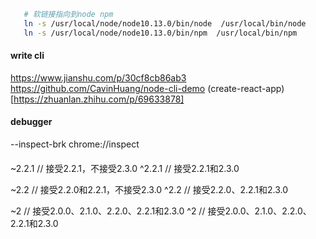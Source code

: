 ```bash
   # 软链接指向到node npm
   ln -s /usr/local/node/node10.13.0/bin/node  /usr/local/bin/node
   ln -s /usr/local/node/node10.13.0/bin/npm  /usr/local/bin/npm 
```

#### write cli
https://www.jianshu.com/p/30cf8cb86ab3
https://github.com/CavinHuang/node-cli-demo
(create-react-app)[https://zhuanlan.zhihu.com/p/69633878]

####  debugger 

--inspect-brk
chrome://inspect

#### 
>
   ~2.2.1 // 接受2.2.1，不接受2.3.0
   ^2.2.1 // 接受2.2.1和2.3.0

   ~2.2 // 接受2.2.0和2.2.1，不接受2.3.0
   ^2.2 // 接受2.2.0、2.2.1和2.3.0

   ~2 // 接受2.0.0、2.1.0、2.2.0、2.2.1和2.3.0
   ^2 // 接受2.0.0、2.1.0、2.2.0、2.2.1和2.3.0
>